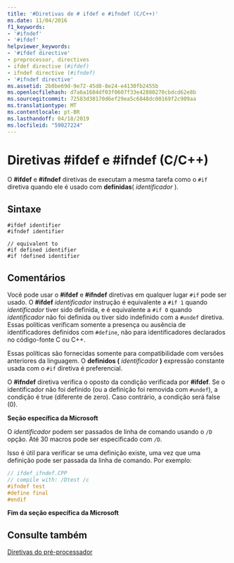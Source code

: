 ```yaml
---
title: '#Diretivas de # ifdef e #ifndef (C/C++)'
ms.date: 11/04/2016
f1_keywords:
- '#ifndef'
- '#ifdef'
helpviewer_keywords:
- '#ifdef directive'
- preprocessor, directives
- ifdef directive (#ifdef)
- ifndef directive (#ifndef)
- '#ifndef directive'
ms.assetid: 2b0be69d-9e72-45d8-8e24-e4130fb2455b
ms.openlocfilehash: d7a6a1604df03f0607f33e42880270cbdcd62e8b
ms.sourcegitcommit: 72583d30170d6ef29ea5c6848dc00169f2c909aa
ms.translationtype: MT
ms.contentlocale: pt-BR
ms.lasthandoff: 04/18/2019
ms.locfileid: "59027224"
---
```

# <a name="ifdef-and-ifndef-directives-cc"></a>Diretivas #ifdef e #ifndef (C/C++)
O **#ifdef** e **#ifndef** diretivas de executam a mesma tarefa como o `#if` diretiva quando ele é usado com **definidas**( *identificador* ).

## <a name="syntax"></a>Sintaxe

```
#ifdef identifier
#ifndef identifier

// equivalent to
#if defined identifier
#if !defined identifier
```

## <a name="remarks"></a>Comentários

Você pode usar o **#ifdef** e **#ifndef** diretivas em qualquer lugar `#if` pode ser usado. O **#ifdef** *identificador* instrução é equivalente a `#if 1` quando *identificador* tiver sido definida, e é equivalente a `#if 0` quando *identificador* não foi definida ou tiver sido indefinido com a `#undef` diretiva. Essas políticas verificam somente a presença ou ausência de identificadores definidos com `#define`, não para identificadores declarados no código-fonte C ou C++.

Essas políticas são fornecidas somente para compatibilidade com versões anteriores da linguagem. O **definidos (** *identificador* **)** expressão constante usada com o `#if` diretiva é preferencial.

O **#ifndef** diretiva verifica o oposto da condição verificada por **#ifdef**. Se o identificador não foi definido (ou a definição foi removida com `#undef`), a condição é true (diferente de zero). Caso contrário, a condição será false (0).

**Seção específica da Microsoft**

O *identificador* podem ser passados de linha de comando usando o `/D` opção. Até 30 macros pode ser especificado com `/D`.

Isso é útil para verificar se uma definição existe, uma vez que uma definição pode ser passada da linha de comando. Por exemplo:

```cpp
// ifdef_ifndef.CPP
// compile with: /Dtest /c
#ifndef test
#define final
#endif
```

**Fim da seção específica da Microsoft**

## <a name="see-also"></a>Consulte também

[Diretivas do pré-processador](../preprocessor/preprocessor-directives.md)